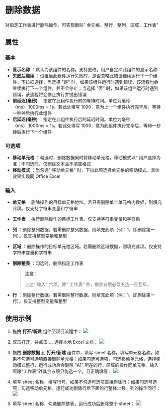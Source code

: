 # 删除数据

对指定工作表进行删除操作。可实现删除&quot; 单元格，整行，整列，区域，工作表&quot;

## 属性

### 基本

- **显示名称** ：默认为该组件的名称。支持更改，用户自定义此组件的显示名称
- **失败后继续** ：设置当此组件运行失败时，是否忽略此错误继续运行下一个组件。下拉框选择，当选择 "是" 时，如果该组件运行时遇到错误，该流程也会继续执行下一个组件，并不会停止；当选择 "否" 时，如果该组件运行时遇到错误，该流程将会停止执行并抛出错误
- **前延迟(毫秒)** ：指定在此组件执行前的等待时间。单位为毫秒（ms）,1000ms = 1s。若此处填写 1000，意为上一个组件执行完毕后，等待一秒钟后执行此组件
- **后延迟(毫秒)** ：指定在此组件执行后的延迟时间。单位为毫秒（ms）,1000ms = 1s。若此处填写 1000，意为此组件执行完毕后，等待一秒钟后执行下一个组件

### 可选项

- **移动单元格** ：勾选时，删除数据同时将移动单元格，移动模式以&quot; 用户选择为准；不勾选时，仅删除文本且不清空格式
- **移动模式** ：当勾选&quot; 移动单元格&quot; 时，下拉此项选择单元格的移动模式。具体效果实现同 Office Excel

### 输入

- **单元格** ：删除操作的目标单元格地址。若只需删除单个单元格内数据，则填充此项。仅支持字符串变量和字符串
- **工作表** ：执行删除操作的目标工作表。仅支持字符串变量和字符串
- **列** ：删除整列数据。若需删除整列数据，则填充此项（例：1，即删除第一列）。仅支持整型变量和整型
- **区域** ：删除操作的目标单元格区域。若需删除区域数据，则填充此项。仅支持字符串变量和字符串
- **删除整表** ：勾选时，删除指定工作表

    > **注意：**
    >
    > 上述&quot; 输入&quot; 六项，除&quot; 工作表&quot; 外，剩余五项必须五选一且互斥。

- **行** ：删除整行数据。若需删除整行数据，则填充此项（例：1，即删除第一行）。仅支持整型变量和整型

## 使用示例

1. 拖拽 **打开/新建** 组件至项目流程中：
![](https://docimages.blob.core.chinacloudapi.cn/images/Activities/OpenExcel1.png)

2. 双击打开，并点击 **...** 选择本地 Excel 文档：
![](https://docimages.blob.core.chinacloudapi.cn/images/Activities/OpenExcel2.png)

3. 拖拽 **删除数据** 到 **打开/新建** 组件中，填写 sheet 名称，填写单元格名称，如果不勾选可选项直接删除单元格；如果勾选可选项，勾选移动单元格，选择移动模式整行，运行成功后会删除 "A1" 所在的行。区域的操作同单元格。输入项除“工作表”外其余五项只能选一个，且正确填写：
![](https://docimages.blob.core.chinacloudapi.cn/images/Activities/Delete1.png)

4. 填写 sheet 名称，填写行号，如果不勾选可选项直接删除行；如果勾选可选项，勾选移动单元格，运行成功删除行后下面的行整体上移；列的操作同行：
![](https://docimages.blob.core.chinacloudapi.cn/images/Activities/Delete2.png)

5. 填写 sheet 名称，勾选删除整表，运行成功后删除整个 sheet：
![](https://docimages.blob.core.chinacloudapi.cn/images/Activities/Delete3.png)
